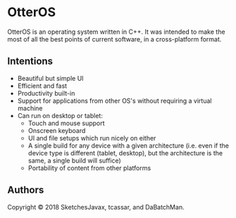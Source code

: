 # OtterOS
OtterOS is an operating system written in C++. It was intended to make the most of all the best points of current software, in a cross-platform format.

## Intentions
* Beautiful but simple UI
* Efficient and fast
* Productivity built-in
* Support for applications from other OS's without requiring a virtual machine
* Can run on desktop or tablet:
  * Touch and mouse support
  * Onscreen keyboard
  * UI and file setups which run nicely on either
  * A single build for any device with a given architecture (i.e. even if the device type is different (tablet, desktop), but the architecture is the same, a single build will suffice)
  * Portability of content from other platforms

## Authors
Copyright © 2018 SketchesJavax, tcassar, and DaBatchMan.
